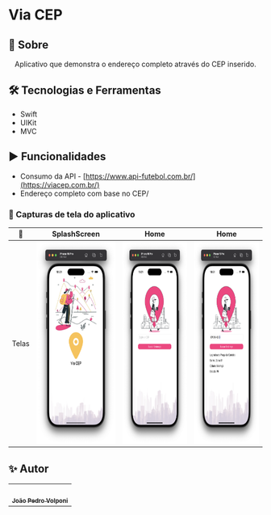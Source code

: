 # Via CEP

## 📒 Sobre
<p align="center">Aplicativo que demonstra o endereço completo através do CEP inserido.</p>

## 🛠️ Tecnologias e Ferramentas
- Swift
- UIKit
- MVC

## ▶️ Funcionalidades
- Consumo da API - [https://www.api-futebol.com.br/](https://viacep.com.br/)
- Endereço completo com base no CEP/

### 📱 Capturas de tela do aplicativo

|       🍏       |              SplashScreen               |              Home              | Home                           |
| :------------: | :----------------------------------------: | :---------------------------------------: | -------------------------------------- |
| Telas | <img src="https://github.com/JoaoPedroVolponi/Assets/blob/main/swift/via-cep/splashScreen.png" width="220px;" height="400" /> | <img src="https://github.com/JoaoPedroVolponi/Assets/blob/main/swift/via-cep/home.png" width="220px;" height="400" /> | <img src="https://github.com/JoaoPedroVolponi/Assets/blob/main/swift/via-cep/homeFull.png" width="220px;" height="400" /> |
## ✨ Autor
<!-- ALL-CONTRIBUTORS-LIST:START - Do not remove or modify this section -->
<!-- prettier-ignore-start -->
<!-- markdownlint-disable -->
<table>
  <tr>
    <td align="center">
      <a href="https://github.com/JoaoPedroVolponi">
        <img src="https://avatars.githubusercontent.com/u/98360987?v=4" width="100px;" alt=""/>
        <br />
        <sub>
          <b>João Pedro Volponi</b>
        </sub>
      </a>
      <br />
    </td>
  </tr>
</table>

<!-- markdownlint-enable -->
<!-- prettier-ignore-end -->
<!-- ALL-CONTRIBUTORS-LIST:END -->
